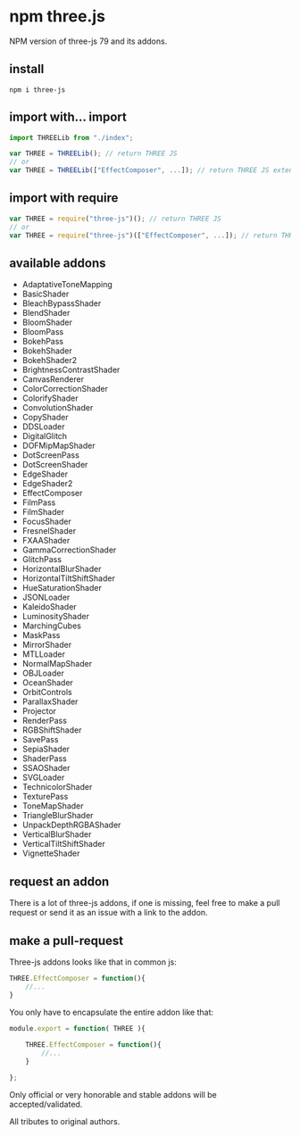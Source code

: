 # npm three.js

NPM version of three-js 79 and its addons.

## install

```
npm i three-js
```

## import with... import

```javascript
import THREELib from "./index";

var THREE = THREELib(); // return THREE JS
// or
var THREE = THREELib(["EffectComposer", ...]); // return THREE JS extended by its addons
```

## import with require

```javascript
var THREE = require("three-js")(); // return THREE JS
// or
var THREE = require("three-js")(["EffectComposer", ...]); // return THREE JS extended by its addons
```

## available addons
 - AdaptativeToneMapping
 - BasicShader
 - BleachBypassShader
 - BlendShader
 - BloomShader
 - BloomPass
 - BokehPass
 - BokehShader
 - BokehShader2
 - BrightnessContrastShader
 - CanvasRenderer
 - ColorCorrectionShader
 - ColorifyShader
 - ConvolutionShader
 - CopyShader
 - DDSLoader
 - DigitalGlitch
 - DOFMipMapShader
 - DotScreenPass
 - DotScreenShader
 - EdgeShader
 - EdgeShader2
 - EffectComposer
 - FilmPass
 - FilmShader
 - FocusShader
 - FresnelShader
 - FXAAShader
 - GammaCorrectionShader
 - GlitchPass
 - HorizontalBlurShader
 - HorizontalTiltShiftShader
 - HueSaturationShader
 - JSONLoader
 - KaleidoShader
 - LuminosityShader
 - MarchingCubes
 - MaskPass
 - MirrorShader
 - MTLLoader
 - NormalMapShader
 - OBJLoader
 - OceanShader
 - OrbitControls
 - ParallaxShader
 - Projector
 - RenderPass
 - RGBShiftShader
 - SavePass
 - SepiaShader
 - ShaderPass
 - SSAOShader
 - SVGLoader
 - TechnicolorShader
 - TexturePass
 - ToneMapShader
 - TriangleBlurShader
 - UnpackDepthRGBAShader
 - VerticalBlurShader
 - VerticalTiltShiftShader
 - VignetteShader

## request an addon

There is a lot of three-js addons, if one is missing, feel free to make a pull request or send it as an issue with a link to the addon.

## make a pull-request

Three-js addons looks like that in common js:
```javascript
THREE.EffectComposer = function(){
	//...
}
```

You only have to encapsulate the entire addon like that:
```javascript
module.export = function( THREE ){
	
	THREE.EffectComposer = function(){
		//...
	}

};
```

Only official or very honorable and stable addons will be accepted/validated.

All tributes to original authors.